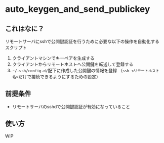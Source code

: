 # auto_keygen_and_send_publickey

## これはなに？
リモートサーバにsshで公開鍵認証を行うために必要な以下の操作を自動化するスクリプト
1. クライアントマシンでキーペアを生成する
2. クライアントからリモートホストへ公開鍵を転送して登録する
3. `~/.ssh/config.d/`配下に作成した公開鍵の情報を登録 （`ssh <リモートホスト名>`だけで接続できるようにするための設定）

## 前提条件
- リモートサーバのsshdで公開鍵認証が有効になっていること

## 使い方
WIP
